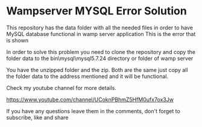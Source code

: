 # Wampserver MYSQL Error Solution
This repository has the data folder with all the needed files in order to have MySQL database functional in wamp server application
This is the error that is shown



In order to solve this problem you need to clone the repository and copy the folder data to the bin\mysql\mysql5.7.24 directory or folder of wamp server

You have the unzipped folder and the zip. Both are the same just copy all the folder data to the address mentioned and it will be functional. 

Check my youtube channel for more details. 

https://www.youtube.com/channel/UCoknPBhmZ5HfM0ufx7ox3Jw

If you have any questions leave them in the comments, don't forget to subscribe, like and share
